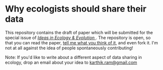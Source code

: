 # Why ecologists should share their data

This repository contains the draft of paper which will be submitted for the special issue of [*Ideas in Ecology & Evolution* ](http://library.queensu.ca/ojs/index.php/IEE/announcement). The repository is open, so that you can read the paper, [tell me what you think of it](https://twitter.com/tpoi), and even fork it. I'm not at all against the idea of people spontaneously contributing!

Note: If you'd like to write about a different aspect of data sharing in ecology, drop an email about your idea to [karthik.ram@gmail.com](mailto:karthik.ram@gmail.com)
